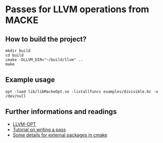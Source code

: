 # Passes for LLVM operations from MACKE


## How to build the project?

```
mkdir build
cd build
cmake -DLLVM_DIR="~/build/llvm" ..
make
```


## Example usage
```
opt -load lib/libMackeOpt.so -listallfuncs examples/divisible.bc -o /dev/null
```


## Further informations and readings

* [LLVM-OPT](http://llvm.org/docs/CommandGuide/opt.html)
* [Tutorial on writing a pass](http://llvm.org/docs/WritingAnLLVMPass.html)
* [Some details for external packages in cmake](http://wiki.icub.org/wiki/CMake_and_FIND_PACKAGE)
